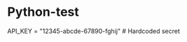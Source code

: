 # Python-test  
 
 
API_KEY = "12345-abcde-67890-fghij"  # Hardcoded secret 

 
   
  
 
 
 
  
 
 
 
 
 
 
